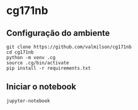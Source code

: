 # cg171nb

## Configuração do ambiente

```
git clone https://github.com/valmilson/cg171nb
cd cg171nb
python -m venv .cg
source .cg/bin/activate
pip install -r requirements.txt
```

## Iniciar o notebook

```
jupyter-notebook 
```
